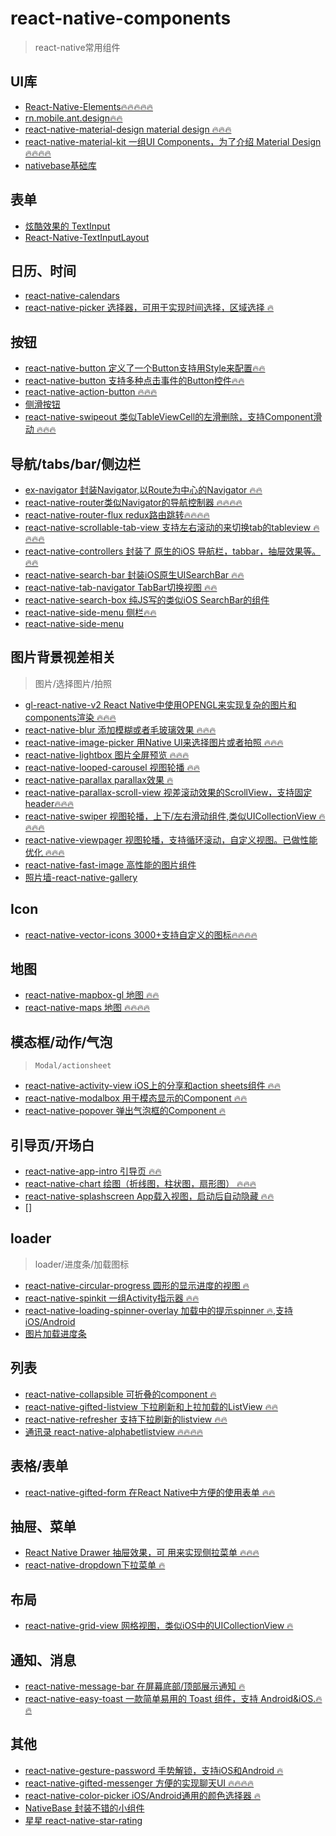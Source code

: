 # react-native-components
> react-native常用组件

UI库
---

- [React-Native-Elements🔥🔥🔥🔥🔥](https://github.com/react-native-training/react-native-elements)
- [rn.mobile.ant.design🔥🔥](https://rn.mobile.ant.design/)
- [react-native-material-design material design 🔥🔥🔥](https://github.com/react-native-material-design/react-native-material-design)
- [react-native-material-kit 一组UI Components，为了介绍 Material Design 🔥🔥🔥🔥](https://github.com/xinthink/react-native-material-kit)
- [nativebase基础库](https://nativebase.io/docs/v0.4.6/components#form)

表单
---

- [炫酷效果的 TextInput](https://github.com/halilb/react-native-textinput-effects)
- [React-Native-TextInputLayout](https://github.com/zbtang/React-Native-TextInputLayout)


日历、时间
--

- [react-native-calendars](https://github.com/wix/react-native-calendars)
- [react-native-picker 选择器，可用于实现时间选择，区域选择 🔥](https://github.com/beefe/react-native-picker)

按钮
---

- [react-native-button 定义了一个Button支持用Style来配置🔥🔥](https://github.com/APSL/react-native-button)
- [react-native-button 支持多种点击事件的Button控件🔥🔥](https://github.com/APSL/react-native-button)
- [react-native-action-button 🔥🔥🔥](https://github.com/mastermoo/react-native-action-button)
- [侧滑按钮](https://github.com/jemise111/react-native-swipe-list-view)
- [react-native-swipeout 类似TableViewCell的左滑删除，支持Component滑动 🔥🔥🔥](https://github.com/dancormier/react-native-swipeout)

导航/tabs/bar/侧边栏
---

- [ex-navigator 封装Navigator,以Route为中心的Navigator 🔥🔥](https://github.com/expo/ex-navigator)
- [react-native-router类似Navigator的导航控制器 🔥🔥🔥🔥](https://github.com/t4t5/react-native-router)
- [react-native-router-flux redux路由跳转🔥🔥🔥🔥](https://github.com/aksonov/react-native-router-flux)
- [react-native-scrollable-tab-view 支持左右滚动的来切换tab的tableview 🔥🔥🔥🔥](https://github.com/ptomasroos/react-native-scrollable-tab-view)
- [react-native-controllers 封装了 原生的iOS 导航栏，tabbar，抽屉效果等。 🔥🔥](https://github.com/wix/react-native-controllers)
- [react-native-search-bar 封装iOS原生UISearchBar 🔥🔥](https://github.com/umhan35/react-native-search-bar)
- [react-native-tab-navigator TabBar切换视图 🔥🔥](https://github.com/ptomasroos/react-native-tab-navigator)
- [react-native-search-box 纯JS写的类似iOS SearchBar的组件](https://github.com/react-native-vietnam/react-native-search-box)
- [react-native-side-menu 侧栏🔥🔥](https://github.com/react-native-community/react-native-side-menu)
- [react-native-side-menu](https://github.com/react-native-community/react-native-side-menu)

图片背景视差相关
---

> 图片/选择图片/拍照

- [gl-react-native-v2 React Native中使用OPENGL来实现复杂的图片和components渲染 🔥🔥🔥](https://github.com/gre/gl-react-native-v2)
- [react-native-blur 添加模糊或者毛玻璃效果 🔥🔥🔥](https://github.com/react-native-community/react-native-blur)
- [react-native-image-picker 用Native UI来选择图片或者拍照 🔥🔥🔥](https://github.com/react-native-community/react-native-image-picker)
- [react-native-lightbox 图片全屏预览 🔥🔥🔥](https://github.com/oblador/react-native-lightbox)
- [react-native-looped-carousel 视图轮播 🔥🔥](https://github.com/phil-r/react-native-looped-carousel)
- [react-native-parallax parallax效果 🔥](https://github.com/oblador/react-native-parallax)
- [react-native-parallax-scroll-view 视差滚动效果的ScrollView，支持固定header🔥🔥🔥](https://www.jianshu.com/p/c7a8f115dca0)
- [react-native-swiper 视图轮播，上下/左右滑动组件,类似UICollectionView 🔥🔥🔥🔥](https://github.com/leecade/react-native-swiper)
- [react-native-viewpager 视图轮播，支持循环滚动，自定义视图。已做性能优化 🔥🔥🔥](https://github.com/race604/react-native-viewpager)
- [react-native-fast-image 高性能的图片组件](https://github.com/DylanVann/react-native-fast-image)
- [照片墙-react-native-gallery](https://github.com/ldn0x7dc/react-native-gallery)

Icon
---

- [react-native-vector-icons 3000+支持自定义的图标🔥🔥🔥🔥](https://github.com/oblador/react-native-vector-icons)

地图
---

- [react-native-mapbox-gl 地图 🔥🔥](https://github.com/mapbox/react-native-mapbox-gl)
- [react-native-maps 地图 🔥🔥🔥🔥](https://github.com/react-native-community/react-native-maps)

模态框/动作/气泡
---

> `Modal/actionsheet`

- [react-native-activity-view iOS上的分享和action sheets组件 🔥🔥](https://github.com/naoufal/react-native-activity-view)
- [react-native-modalbox 用于模态显示的Component 🔥🔥](https://github.com/maxs15/react-native-modalbox)
- [react-native-popover 弹出气泡框的Component 🔥](https://github.com/jeanregisser/react-native-popover)

引导页/开场白
---

- [react-native-app-intro 引导页 🔥🔥](https://github.com/FuYaoDe/react-native-app-intro)
- [react-native-chart 绘图（折线图，柱状图，扇形图） 🔥🔥🔥](https://github.com/tomauty/react-native-chart)
- [react-native-splashscreen App载入视图，启动后自动隐藏 🔥🔥](https://github.com/remobile/react-native-splashscreen)
- []

loader
---

> loader/进度条/加载图标

- [react-native-circular-progress 圆形的显示进度的视图 🔥](https://github.com/bartgryszko/react-native-circular-progress)
- [react-native-spinkit 一组Activity指示器 🔥🔥](https://github.com/maxs15/react-native-spinkit)
- [react-native-loading-spinner-overlay 加载中的提示spinner 🔥,支持iOS/Android](https://github.com/joinspontaneous/react-native-loading-spinner-overlay)
- [图片加载进度条](https://github.com/oblador/react-native-image-progress)

列表
---

- [react-native-collapsible 可折叠的component 🔥](https://github.com/oblador/react-native-collapsible)
- [react-native-gifted-listview 下拉刷新和上拉加载的ListView 🔥🔥](https://github.com/FaridSafi/react-native-gifted-listview)
- [react-native-refresher 支持下拉刷新的listview 🔥🔥](https://github.com/syrusakbary/react-native-refresher)
- [通讯录 react-native-alphabetlistview 🔥🔥🔥🔥](https://github.com/i6mi6/react-native-alphabetlistview)

表格/表单
---

- [react-native-gifted-form 在React Native中方便的使用表单 🔥🔥](https://github.com/FaridSafi/react-native-gifted-form)

抽屉、菜单
---

- [React Native Drawer 抽屉效果，可 用来实现侧拉菜单 🔥🔥🔥](https://github.com/root-two/react-native-drawer)
- [react-native-dropdown下拉菜单 🔥](https://github.com/alinz/react-native-dropdown)

布局
---

- [react-native-grid-view 网格视图，类似iOS中的UICollectionView 🔥](https://github.com/lucholaf/react-native-grid-view)

通知、消息
---

- [react-native-message-bar 在屏幕底部/顶部展示通知 🔥](https://github.com/KBLNY/react-native-message-bar)
- [react-native-easy-toast 一款简单易用的 Toast 组件，支持 Android&iOS.🔥🔥](https://github.com/crazycodeboy/react-native-easy-toast)

其他
---

- [react-native-gesture-password 手势解锁，支持iOS和Android 🔥](https://github.com/spikef/react-native-gesture-password)
- [react-native-gifted-messenger 方便的实现聊天UI 🔥🔥🔥🔥](https://github.com/FaridSafi/react-native-gifted-chat)
- [react-native-color-picker iOS/Android通用的颜色选择器 🔥](https://github.com/instea/react-native-color-picker)
- [NativeBase 封装不错的小组件](https://github.com/GeekyAnts/NativeBase)
- [星星 react-native-star-rating](https://github.com/djchie/react-native-star-rating)

